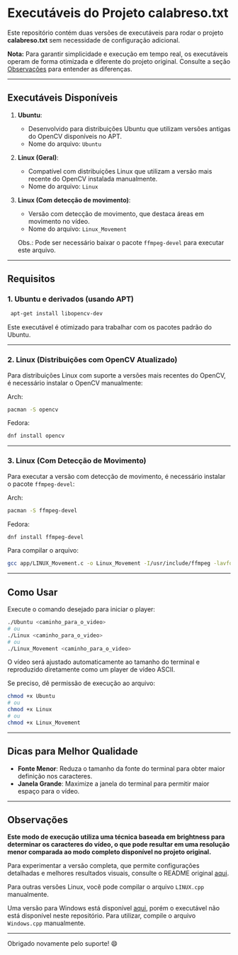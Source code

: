 # Executáveis do Projeto calabreso.txt

Este repositório contém duas versões de executáveis para rodar o projeto **calabreso.txt** sem necessidade de configuração adicional.

**Nota:** Para garantir simplicidade e execução em tempo real, os executáveis operam de forma otimizada e diferente do projeto original. Consulte a seção [Observações](#observações) para entender as diferenças.

---

## Executáveis Disponíveis

1. **Ubuntu**:

   - Desenvolvido para distribuições Ubuntu que utilizam versões antigas do OpenCV disponíveis no APT.
   - Nome do arquivo: `Ubuntu`

2. **Linux (Geral)**:

   - Compatível com distribuições Linux que utilizam a versão mais recente do OpenCV instalada manualmente.
   - Nome do arquivo: `Linux`

3. **Linux (Com detecção de movimento)**:

   - Versão com detecção de movimento, que destaca áreas em movimento no vídeo.
   - Nome do arquivo: `Linux_Movement`

   Obs.: Pode ser necessário baixar o pacote `ffmpeg-devel` para executar este arquivo.

---

## Requisitos

### 1. **Ubuntu e derivados (usando APT)**

```bash
 apt-get install libopencv-dev
```

Este executável é otimizado para trabalhar com os pacotes padrão do Ubuntu.

---

### 2. **Linux (Distribuições com OpenCV Atualizado)**

Para distribuições Linux com suporte a versões mais recentes do OpenCV, é necessário instalar o OpenCV manualmente:

Arch:

```bash
pacman -S opencv
```

Fedora:

```bash
dnf install opencv
```

---

### 3. **Linux (Com Detecção de Movimento)**

Para executar a versão com detecção de movimento, é necessário instalar o pacote `ffmpeg-devel`:

Arch:

```bash
pacman -S ffmpeg-devel
```

Fedora:

```bash
dnf install ffmpeg-devel
```

Para compilar o arquivo:

```bash
gcc app/LINUX_Movement.c -o Linux_Movement -I/usr/include/ffmpeg -lavformat -lavcodec -lavutil -lswscale
```

---

## Como Usar

Execute o comando desejado para iniciar o player:

```bash
./Ubuntu <caminho_para_o_video>
# ou
./Linux <caminho_para_o_video>
# ou
./Linux_Movement <caminho_para_o_video>
```

O vídeo será ajustado automaticamente ao tamanho do terminal e reproduzido diretamente como um player de vídeo ASCII.

Se preciso, dê permissão de execução ao arquivo:

```bash
chmod +x Ubuntu
# ou
chmod +x Linux
# ou
chmod +x Linux_Movement
```

---

## Dicas para Melhor Qualidade

- **Fonte Menor**: Reduza o tamanho da fonte do terminal para obter maior definição nos caracteres.
- **Janela Grande**: Maximize a janela do terminal para permitir maior espaço para o vídeo.

---

## Observações

**Este modo de execução utiliza uma técnica baseada em **brightness** para determinar os caracteres do vídeo, o que pode resultar em uma resolução menor comparada ao modo completo disponível no projeto original.**

Para experimentar a versão completa, que permite configurações detalhadas e melhores resultados visuais, consulte o README original [aqui](../README.md).

Para outras versões Linux, você pode compilar o arquivo `LINUX.cpp` manualmente.

Uma versão para Windows está disponível [aqui](WIN.cpp), porém o executável não está disponível neste repositório. Para utilizar, compile o arquivo `Windows.cpp` manualmente.

---

Obrigado novamente pelo suporte! :smile:

